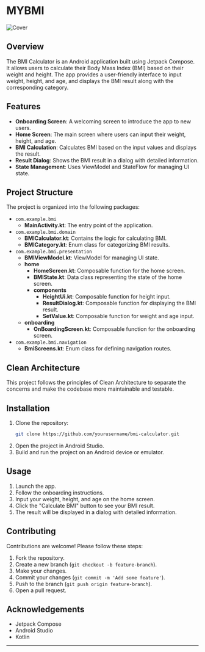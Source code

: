 # MYBMI

![Cover](https://github.com/user-attachments/assets/bc446c0a-25ae-41e3-b0e5-237119a7472e)

## Overview

The BMI Calculator is an Android application built using Jetpack Compose. It allows users to calculate their Body Mass Index (BMI) based on their weight and height. The app provides a user-friendly interface to input weight, height, and age, and displays the BMI result along with the corresponding category.

## Features

- **Onboarding Screen**: A welcoming screen to introduce the app to new users.
- **Home Screen**: The main screen where users can input their weight, height, and age.
- **BMI Calculation**: Calculates BMI based on the input values and displays the result.
- **Result Dialog**: Shows the BMI result in a dialog with detailed information.
- **State Management**: Uses ViewModel and StateFlow for managing UI state.

## Project Structure

The project is organized into the following packages:

- `com.example.bmi`
  - **MainActivity.kt**: The entry point of the application.
- `com.example.bmi.domain`
  - **BMICalculator.kt**: Contains the logic for calculating BMI.
  - **BMICategory.kt**: Enum class for categorizing BMI results.
- `com.example.bmi.presentation`
  - **BMIViewModel.kt**: ViewModel for managing UI state.
  - **home**
    - **HomeScreen.kt**: Composable function for the home screen.
    - **BMIState.kt**: Data class representing the state of the home screen.
    - **components**
      - **HeightUi.kt**: Composable function for height input.
      - **ResultDialog.kt**: Composable function for displaying the BMI result.
      - **SetValue.kt**: Composable function for weight and age input.
  - **onboarding**
    - **OnBoardingScreen.kt**: Composable function for the onboarding screen.
- `com.example.bmi.navigation`
  - **BmiScreens.kt**: Enum class for defining navigation routes.
 
## Clean Architecture

This project follows the principles of Clean Architecture to separate the concerns and make the codebase more maintainable and testable.

## Installation

1. Clone the repository:
   ```sh
   git clone https://github.com/yourusername/bmi-calculator.git
   ```
2. Open the project in Android Studio.
3. Build and run the project on an Android device or emulator.

## Usage

1. Launch the app.
2. Follow the onboarding instructions.
3. Input your weight, height, and age on the home screen.
4. Click the "Calculate BMI" button to see your BMI result.
5. The result will be displayed in a dialog with detailed information.

## Contributing

Contributions are welcome! Please follow these steps:

1. Fork the repository.
2. Create a new branch (`git checkout -b feature-branch`).
3. Make your changes.
4. Commit your changes (`git commit -m 'Add some feature'`).
5. Push to the branch (`git push origin feature-branch`).
6. Open a pull request.

## Acknowledgements

- Jetpack Compose
- Android Studio
- Kotlin

---
